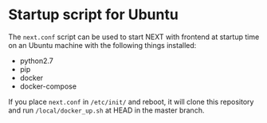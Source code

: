 # Startup script for Ubuntu

The `next.conf` script can be used to start NEXT with frontend at startup time on an Ubuntu machine with the following things 
installed:

* python2.7
* pip
* docker
* docker-compose

If you place `next.conf` in `/etc/init/` and reboot, it will clone this repository and run `/local/docker_up.sh` at HEAD in the 
master branch.  
